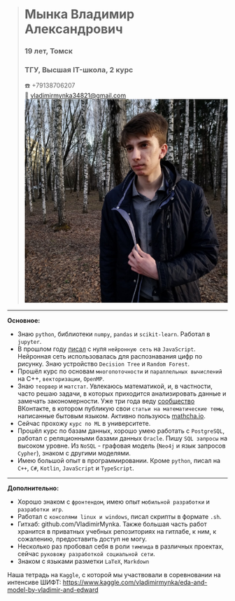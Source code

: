 > # Мынка Владимир Александрович
> ### 19 лет, Томск
> ### ТГУ, Высшая IT-школа, 2 курс
> :telephone: +79138706207  
> :e-mail: vladimirmynka34821@gmail.com
> ![Это я!](./3H69ZHCivSk2.jpg)


---


**Основное:**
* Знаю `python`, библиотеки `numpy`, `pandas` и `scikit-learn`. Работал в `jupyter`.
* В прошлом году [писал](https://github.com/VladimirMynka/Neural-Network) с нуля `нейронную сеть` на `JavaScript`. Нейронная сеть использовалась для распознавания цифр по рисунку. Знаю устройство `Decision Tree` и `Random Forest`.
* Прошёл курс по основам `многопоточности` и `параллельных вычислений` на C++, `векторизации`, `OpenMP`.
* Знаю `теорвер` и `матстат`. Увлекаюсь математикой, и, в частности, часто решаю задачи, в которых приходится анализировать данные и замечать закономерности. Уже три года веду [сообщество](https://vk.com/mathemynka) ВКонтакте, в котором публикую свои `статьи на математические темы`, написанные бытовым языком. Активно пользуюсь [mathcha.io](https://www.mathcha.io/).
* Сейчас прохожу `курс по ML` в университете.
* Прошёл курс по базам данных, хорошо умею работать с `PostgreSQL`, работал с реляционными базами данных `Oracle`. Пишу `SQL запросы` на высоком уровне. Из `NoSQL` - графовая модель (`Neo4j` и язык запросов `Cypher`), знаком с другими моделями.
* Имею большой опыт в программировании. Кроме `python`, писал на `C++`, `C#`, `Kotlin`, `JavaScript` и `TypeScript`. 


---


**Дополнительно:**
- Хорошо знаком с `фронтендом`, имею опыт `мобильной разработки` и `разработки игр`.
- Работал с `консолями linux и windows`, писал скрипты в формате `.sh`.
- Гитхаб: github.com/VladimirMynka. Также большая часть работ хранится в приватных учебных репозиториях на гитлабе, к ним, к сожалению, предоставить доступ не могу.
- Несколько раз пробовал себя в роли `тимлида` в различных проектах, сейчас `руковожу разработкой социальной сети`.
- Знаком с языками разметки `LaTeX`, `Markdown`

Наша тетрадь на `Kaggle`, с которой мы участвовали в соревновании на интенсиве ШИФТ: https://www.kaggle.com/vladimirmynka/eda-and-model-by-vladimir-and-edward

